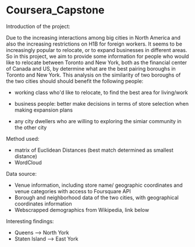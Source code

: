 # Coursera_Capstone
Introduction of the project:

Due to the increasing interactions among big cities in North America and also the increasing restrictions on H1B for foreign workers. It seems to be increasingly popular to relocate, or to expand businesses in different areas. So in this project, we aim to provide some information for people who would like to relocate between Toronto and New York, both as the financial center of Canada and US, by determine what are the best pairing boroughs in Toronto and New York. This analysis on the similarity of two boroughs of the two cities should should benefit the following people:

 - working class who'd like to relocate, to find the best area for living/work

 - business people: better make decisions in terms of store selection when making expansion plans

 - any city dwellers who are willing to exploring the simiar community in the other city
 
 Method used: 
 
 - matrix of Euclidean Distances (best match determined as smallest distance)
 - WordCloud
 
 Data source:
 
 - Venue information, including store name/ geographic coordinates and venue categories with access to Foursquare API
 - Borough and neighborhood data of the two cities, with geographical coordinates information
 - Webscrapped demographics from Wikipedia, link below
 
 Interesting findings:
 
 - Queens	--> North York  
 - Staten Island	--> East York
